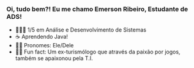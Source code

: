 ### Oi, tudo bem?! Eu me chamo Emerson Ribeiro, Estudante de ADS!

- 👨🏽‍💻 1/5 em Análise e Desenvolvimento de Sistemas
- ☕ Aprendendo Java!
- 🧔🏽 Pronomes: Ele/Dele
- 🐱‍🐉 Fun fact: Um ex-turismólogo que através da paixão por jogos, também se apaixonou pela T.I.
